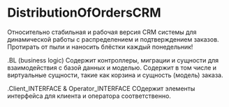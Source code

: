# DistributionOfOrdersCRM
Относительно стабильная и рабочая версия CRM системы для динамической работы с распределением и подтверждением заказов.
Протирать от пыли и наносить блёстки каждый понедельник!

.BL (business logic)
Содержит контроллеры, миграции и сущности для взаимодействия с базой данных и моделью. 
Содержит в том числе и виртуальные сущности, такие как корзина и сущность (модель) заказа.

.Client_INTERFACE & Operator_INTERFACE
СОдержит элементы интерфейса для клиента и оператора соответственно. 
